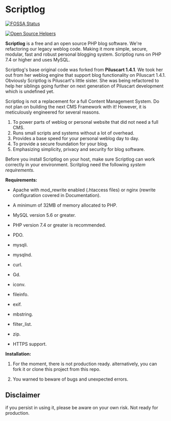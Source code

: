 # Scriptlog

[![FOSSA Status](https://app.fossa.com/api/projects/git%2Bgithub.com%2Fcakmoel%2FScriptlog.svg?type=shield)](https://app.fossa.com/projects/git%2Bgithub.com%2Fcakmoel%2FScriptlog?ref=badge_shield)

[![Open Source Helpers](https://www.codetriage.com/cakmoel/scriptlog/badges/users.svg)](https://www.codetriage.com/cakmoel/scriptlog)

**Scriptlog** is a free and an open source PHP blog software. We're refactoring our legacy weblog code. Making it more simple, secure, modular, fast and robust personal blogging system. Scriptlog runs on PHP 7.4 or higher and uses MySQL.

Scriptlog's base original code was forked from **Piluscart 1.4.1**. We took her out from her weblog engine that support blog functionality on Piluscart 1.4.1. Obviously Scriptlog is Piluscart's little sister. She was being refactored to help her siblings going further on next generation of Piluscart development which is undefined yet.

Scriptlog is not a replacement for a full Content Management System. Do not plan on building the next CMS Framework with it! However, it is meticulously engineered for several reasons.

1. To power parts of weblog or personal website that did not need a full CMS.
2. Runs small scripts and systems without a lot of overhead.
3. Provides a base speed for your personal weblog day to day.
4. To provide a secure foundation for your blog.
5. Emphasizing simplicity, privacy and security for blog software.

Before you install Scriptlog on your host, make sure Scriptlog can work correctly in your
environment. Scritplog need the following
*system requirements.*

**Requirements:**

- Apache with mod_rewrite enabled (.htaccess files) or nginx (rewrite configuration covered in Documentation).

- A minimum of 32MB of memory allocated to PHP.

- MySQL version 5.6 or greater.

- PHP version 7.4 or greater is recommended.

- PDO.

- mysqli.

- mysqlnd.

- curl.

- Gd.

- iconv.

- fileinfo.

- exif.

- mbstring.

- filter_list.

- zip.

- HTTPS support.

**Installation:**

1. For the moment, there is not production ready. alternatively, you can fork it or clone this project from this repo.

2. You warned to beware of bugs and unexpected errors.

## Disclaimer

if you persist in using it, please be aware on your own risk. Not ready for production.
